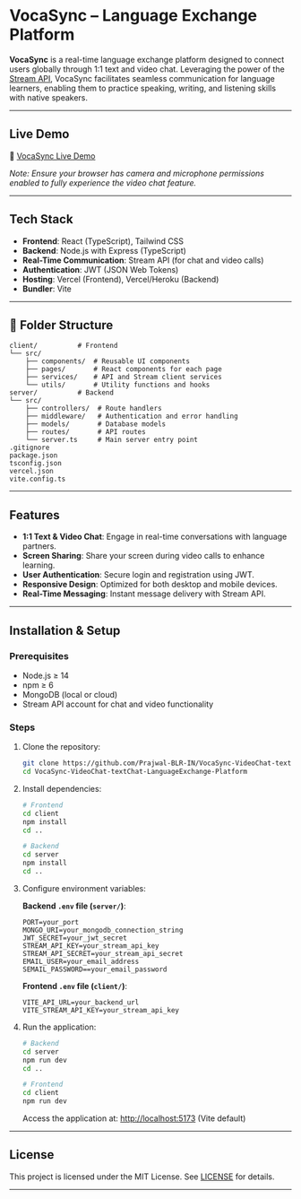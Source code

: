# VocaSync – Language Exchange Platform

**VocaSync** is a real-time language exchange platform designed to connect users globally through 1:1 text and video chat. Leveraging the power of the [Stream API](https://getstream.io/), VocaSync facilitates seamless communication for language learners, enabling them to practice speaking, writing, and listening skills with native speakers.

---

## Live Demo

🔗 [VocaSync Live Demo]( https://vocasync.vercel.app)

*Note: Ensure your browser has camera and microphone permissions enabled to fully experience the video chat feature.*

---

## Tech Stack

* **Frontend**: React (TypeScript), Tailwind CSS
* **Backend**: Node.js with Express (TypeScript)
* **Real-Time Communication**: Stream API (for chat and video calls)
* **Authentication**: JWT (JSON Web Tokens)
* **Hosting**: Vercel (Frontend), Vercel/Heroku (Backend)
* **Bundler**: Vite

---

## 📂 Folder Structure

```
client/          # Frontend
└── src/
    ├── components/  # Reusable UI components
    ├── pages/       # React components for each page
    ├── services/    # API and Stream client services
    └── utils/       # Utility functions and hooks
server/          # Backend
└── src/
    ├── controllers/  # Route handlers
    ├── middleware/   # Authentication and error handling
    ├── models/       # Database models
    ├── routes/       # API routes
    └── server.ts     # Main server entry point
.gitignore
package.json
tsconfig.json
vercel.json
vite.config.ts
```

---

## Features

* **1:1 Text & Video Chat**: Engage in real-time conversations with language partners.
* **Screen Sharing**: Share your screen during video calls to enhance learning.
* **User Authentication**: Secure login and registration using JWT.
* **Responsive Design**: Optimized for both desktop and mobile devices.
* **Real-Time Messaging**: Instant message delivery with Stream API.

---

## Installation & Setup

### Prerequisites

* Node.js ≥ 14
* npm ≥ 6
* MongoDB (local or cloud)
* Stream API account for chat and video functionality

### Steps

1. Clone the repository:

   ```bash
   git clone https://github.com/Prajwal-BLR-IN/VocaSync-VideoChat-textChat-LanguageExchange-Platform.git
   cd VocaSync-VideoChat-textChat-LanguageExchange-Platform
   ```

2. Install dependencies:

   ```bash
   # Frontend
   cd client
   npm install
   cd ..

   # Backend
   cd server
   npm install
   cd ..
   ```

3. Configure environment variables:

   **Backend `.env` file (`server/`)**:

   ```
   PORT=your_port
   MONGO_URI=your_mongodb_connection_string
   JWT_SECRET=your_jwt_secret
   STREAM_API_KEY=your_stream_api_key
   STREAM_API_SECRET=your_stream_api_secret
   EMAIL_USER=your_email_address
   SEMAIL_PASSWORD==your_email_password
   ```

   **Frontend `.env` file (`client/`)**:

   ```
   VITE_API_URL=your_backend_url
   VITE_STREAM_API_KEY=your_stream_api_key
   ```

4. Run the application:

   ```bash
   # Backend
   cd server
   npm run dev
   cd ..

   # Frontend
   cd client
   npm run dev
   ```

   Access the application at: [http://localhost:5173](http://localhost:5173) (Vite default)

---

## License

This project is licensed under the MIT License. See [LICENSE](LICENSE) for details.

---
